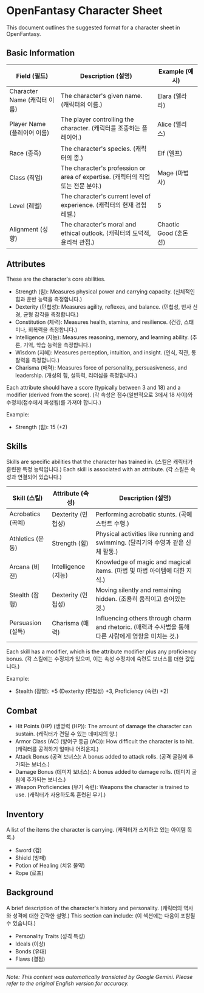 # OpenFantasy Character Sheet

This document outlines the suggested format for a character sheet in OpenFantasy.

## Basic Information

| Field (필드) | Description (설명) | Example (예시) |
|---|---|---|
| Character Name (캐릭터 이름) | The character's given name. (캐릭터의 이름.) | Elara (엘라라) |
| Player Name (플레이어 이름) | The player controlling the character. (캐릭터를 조종하는 플레이어.) | Alice (앨리스) |
| Race (종족) | The character's species. (캐릭터의 종.) | Elf (엘프) |
| Class (직업) | The character's profession or area of expertise. (캐릭터의 직업 또는 전문 분야.) | Mage (마법사) |
| Level (레벨) | The character's current level of experience. (캐릭터의 현재 경험 레벨.) | 5 |
| Alignment (성향) | The character's moral and ethical outlook. (캐릭터의 도덕적, 윤리적 관점.) | Chaotic Good (혼돈 선) |

## Attributes

These are the character's core abilities.

*   Strength (힘): Measures physical power and carrying capacity. (신체적인 힘과 운반 능력을 측정합니다.)
*   Dexterity (민첩성): Measures agility, reflexes, and balance. (민첩성, 반사 신경, 균형 감각을 측정합니다.)
*   Constitution (체력): Measures health, stamina, and resilience. (건강, 스태미나, 회복력을 측정합니다.)
*   Intelligence (지능): Measures reasoning, memory, and learning ability. (추론, 기억, 학습 능력을 측정합니다.)
*   Wisdom (지혜): Measures perception, intuition, and insight. (인식, 직관, 통찰력을 측정합니다.)
*   Charisma (매력): Measures force of personality, persuasiveness, and leadership. (개성의 힘, 설득력, 리더십을 측정합니다.)

Each attribute should have a score (typically between 3 and 18) and a modifier (derived from the score). (각 속성은 점수(일반적으로 3에서 18 사이)와 수정치(점수에서 파생됨)를 가져야 합니다.)

Example:

*   Strength (힘): 15 (+2)

## Skills

Skills are specific abilities that the character has trained in. (스킬은 캐릭터가 훈련한 특정 능력입니다.) Each skill is associated with an attribute. (각 스킬은 속성과 연결되어 있습니다.)

| Skill (스킬) | Attribute (속성) | Description (설명) |
|---|---|---|
| Acrobatics (곡예) | Dexterity (민첩성) | Performing acrobatic stunts. (곡예 스턴트 수행.) |
| Athletics (운동) | Strength (힘) | Physical activities like running and swimming. (달리기와 수영과 같은 신체 활동.) |
| Arcana (비전) | Intelligence (지능) | Knowledge of magic and magical items. (마법 및 마법 아이템에 대한 지식.) |
| Stealth (잠행) | Dexterity (민첩성) | Moving silently and remaining hidden. (조용히 움직이고 숨어있는 것.) |
| Persuasion (설득) | Charisma (매력) | Influencing others through charm and rhetoric. (매력과 수사법을 통해 다른 사람에게 영향을 미치는 것.) |

Each skill has a modifier, which is the attribute modifier plus any proficiency bonus. (각 스킬에는 수정치가 있으며, 이는 속성 수정치에 숙련도 보너스를 더한 값입니다.)

Example:

*   Stealth (잠행): +5 (Dexterity (민첩성) +3, Proficiency (숙련) +2)

## Combat

*   Hit Points (HP) (생명력 (HP)): The amount of damage the character can sustain. (캐릭터가 견딜 수 있는 데미지의 양.)
*   Armor Class (AC) (방어구 등급 (AC)): How difficult the character is to hit. (캐릭터를 공격하기 얼마나 어려운지.)
*   Attack Bonus (공격 보너스): A bonus added to attack rolls. (공격 굴림에 추가되는 보너스.)
*   Damage Bonus (데미지 보너스): A bonus added to damage rolls. (데미지 굴림에 추가되는 보너스.)
*   Weapon Proficiencies (무기 숙련): Weapons the character is trained to use. (캐릭터가 사용하도록 훈련된 무기.)

## Inventory

A list of the items the character is carrying. (캐릭터가 소지하고 있는 아이템 목록.)

*   Sword (검)
*   Shield (방패)
*   Potion of Healing (치유 물약)
*   Rope (로프)

## Background

A brief description of the character's history and personality. (캐릭터의 역사와 성격에 대한 간략한 설명.) This section can include: (이 섹션에는 다음이 포함될 수 있습니다.)

*   Personality Traits (성격 특성)
*   Ideals (이상)
*   Bonds (유대)
*   Flaws (결점)


---
_Note: This content was automatically translated by Google Gemini. Please refer to the original English version for accuracy._